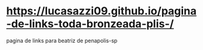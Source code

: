 # https://lucasazzi09.github.io/pagina-de-links-toda-bronzeada-plis-/
pagina de links para beatriz de penapolis-sp 
